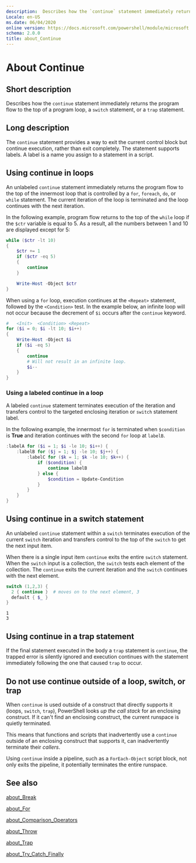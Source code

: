 ```yaml
---
description:  Describes how the `continue` statement immediately returns the program flow to the top of a program loop, a `switch` statement, or a `trap` statement.
Locale: en-US
ms.date: 06/04/2020
online version: https://docs.microsoft.com/powershell/module/microsoft.powershell.core/about/about_continue?view=powershell-7&WT.mc_id=ps-gethelp
schema: 2.0.0
title: about_Continue
---
```

# About Continue

## Short description

Describes how the `continue` statement immediately returns the program flow
to the top of a program loop, a `switch` statement, or a `trap` statement.

## Long description

The `continue` statement provides a way to exit the current control block but
continue execution, rather than exit completely. The statement supports labels.
A label is a name you assign to a statement in a script.

## Using continue in loops

An unlabeled `continue` statement immediately returns the program flow to
the top of the innermost loop that is controlled by a `for`, `foreach`, `do`,
or `while` statement. The current iteration of the loop is terminated and the
loop continues with the next iteration.

In the following example, program flow returns to the top of the `while` loop
if the `$ctr` variable is equal to 5. As a result, all the numbers between 1
and 10 are displayed except for 5:

```powershell
while ($ctr -lt 10)
{
    $ctr += 1
    if ($ctr -eq 5)
    {
        continue
    }

    Write-Host -Object $ctr
}
```

When using a `for` loop, execution continues at the `<Repeat>` statement,
followed by the `<Condition>` test. In the example below, an infinite loop
will not occur because the decrement of `$i` occurs after the `continue`
keyword.

```powershell
#   <Init>  <Condition> <Repeat>
for ($i = 0; $i -lt 10; $i++)
{
    Write-Host -Object $i
    if ($i -eq 5)
    {
        continue
        # Will not result in an infinite loop.
        $i--
    }
}
```

### Using a labeled continue in a loop

A labeled `continue` statement terminates execution of the iteration and
transfers control to the targeted enclosing iteration or `switch` statement
label.

In the following example, the innermost `for` is terminated when `$condition`
is **True** and iteration continues with the second `for` loop at `labelB`.

```powershell
:labelA for ($i = 1; $i -le 10; $i++) {
    :labelB for ($j = 1; $j -le 10; $j++) {
        :labelC for ($k = 1; $k -le 10; $k++) {
            if ($condition) {
                continue labelB
            } else {
                $condition = Update-Condition
            }
        }
    }
}
```

## Using continue in a switch statement

An unlabeled `continue` statement within a `switch` terminates execution of the
current `switch` iteration and transfers control to the top of the `switch` to get
the next input item.

When there is a single input item `continue` exits the entire `switch` statement.
When the `switch` input is a collection, the `switch` tests each element of the
collection. The `continue` exits the current iteration and the `switch` continues
with the next element.

```powershell
switch (1,2,3) {
  2 { continue }  # moves on to the next element, 3
  default { $_ }
}
```

```Output
1
3
```

## Using continue in a trap statement

If the final statement executed in the body a `trap` statement is `continue`,
the trapped error is silently ignored and execution continues with the
statement immediately following the one that caused `trap` to occur.

## Do not use continue outside of a loop, switch, or trap

When `continue` is used outside of a construct that directly supports it
(loops, `switch`, `trap`), PowerShell looks _up the call stack_ for an
enclosing construct. If it can't find an enclosing construct, the current
runspace is quietly terminated.

This means that functions and scripts that inadvertently use a `continue`
outside of an enclosing construct that supports it, can inadvertently terminate
their _callers_.

Using `continue` inside a pipeline, such as a `ForEach-Object` script block,
not only exits the pipeline, it potentially terminates the entire runspace.

## See also

[about_Break](about_Break.md)

[about_For](about_For.md)

[about_Comparison_Operators](about_Comparison_Operators.md)

[about_Throw](about_Throw.md)

[about_Trap](about_Trap.md)

[about_Try_Catch_Finally](about_Try_Catch_Finally.md)
